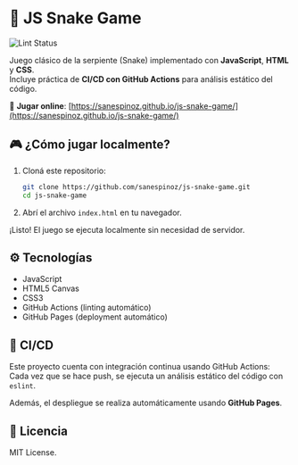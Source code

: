 # 🐍 JS Snake Game

![Lint Status](https://github.com/sanespinoz/js-snake-game/actions/workflows/lint.yml/badge.svg)

Juego clásico de la serpiente (Snake) implementado con **JavaScript**, **HTML** y **CSS**.  
Incluye práctica de **CI/CD con GitHub Actions** para análisis estático del código.

🔗 **Jugar online**: [https://sanespinoz.github.io/js-snake-game/](https://sanespinoz.github.io/js-snake-game/)

## 🎮 ¿Cómo jugar localmente?

1. Cloná este repositorio:
   ```bash
   git clone https://github.com/sanespinoz/js-snake-game.git
   cd js-snake-game
   ```

2. Abrí el archivo `index.html` en tu navegador.

¡Listo! El juego se ejecuta localmente sin necesidad de servidor.

## ⚙️ Tecnologías

- JavaScript
- HTML5 Canvas
- CSS3
- GitHub Actions (linting automático)
- GitHub Pages (deployment automático)

## 📌 CI/CD

Este proyecto cuenta con integración continua usando GitHub Actions:  
Cada vez que se hace push, se ejecuta un análisis estático del código con `eslint`.

Además, el despliegue se realiza automáticamente usando **GitHub Pages**.

## 📄 Licencia

MIT License.
